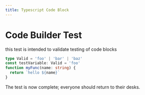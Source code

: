 ```yaml
---
title: Typescript Code Block
---
```


# Code Builder Test

this test is intended to validate testing of code blocks

```ts {4}
type Valid = 'foo' | 'bar' | 'baz'
const testVariable: Valid = 'foo'
function myFunc(name: string) {
  return `hello ${name}`
}
```

The test is now complete; everyone should return to their desks.
